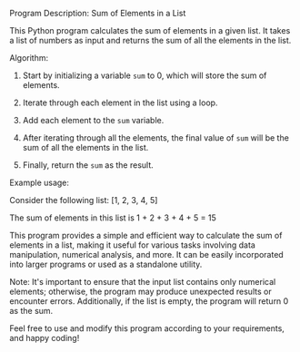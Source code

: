 Program Description: Sum of Elements in a List

This Python program calculates the sum of elements in a given list. It takes a list of numbers as input and returns the sum of all the elements in the list.

Algorithm:

1. Start by initializing a variable `sum` to 0, which will store the sum of elements.

2. Iterate through each element in the list using a loop.

3. Add each element to the `sum` variable.

4. After iterating through all the elements, the final value of `sum` will be the sum of all the elements in the list.

5. Finally, return the `sum` as the result.

Example usage:

Consider the following list: [1, 2, 3, 4, 5]

The sum of elements in this list is 1 + 2 + 3 + 4 + 5 = 15

This program provides a simple and efficient way to calculate the sum of elements in a list, making it useful for various tasks involving data manipulation, numerical analysis, and more. It can be easily incorporated into larger programs or used as a standalone utility.

Note: It's important to ensure that the input list contains only numerical elements; otherwise, the program may produce unexpected results or encounter errors. Additionally, if the list is empty, the program will return 0 as the sum.

Feel free to use and modify this program according to your requirements, and happy coding!
